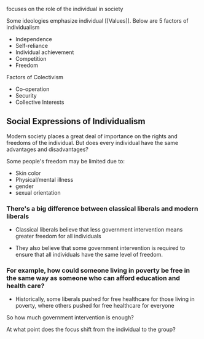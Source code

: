 focuses on the role of the individual in society

Some ideologies emphasize individual [[Values]]. Below are 5 factors of individualism

* Independence
* Self-reliance
* Individual achievement 
* Competition
* Freedom

Factors of Colectivism
* Co-operation
* Security
* Collective Interests

## Social Expressions of Individualism
Modern society places a great deal of importance on the rights and freedoms of the individual. But does every individual have the same advantages and disadvantages?

Some people's freedom may be limited due to:
* Skin color
* Physical/mental illness
* gender
* sexual orientation

### There's a big difference between classical liberals and modern liberals

* Classical liberals believe that less government intervention means greater freedom for all individuals

* They also believe that some government intervention is required to ensure that all individuals have the same level of freedom.

### For example, how could someone living in poverty be free in the same way as someone who can afford education and health care?


* Historically, some liberals pushed for free healthcare for those living in poverty, where others pushed for free healthcare for everyone


So  how much government intervention is enough?

At what point does the focus shift from the individual to the group?